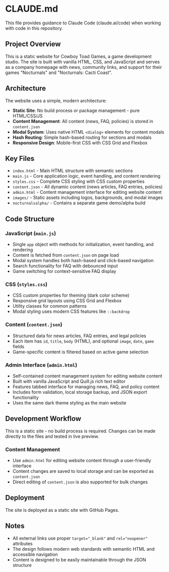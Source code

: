 # CLAUDE.md

This file provides guidance to Claude Code (claude.ai/code) when working with code in this repository.

## Project Overview

This is a static website for Cowboy Toad Games, a game development studio. The site is built with vanilla HTML, CSS, and JavaScript and serves as a company homepage with news, community links, and support for their games "Nocturnals" and "Nocturnals: Cacti Coast".

## Architecture

The website uses a simple, modern architecture:

- **Static Site**: No build process or package management - pure HTML/CSS/JS
- **Content Management**: All content (news, FAQ, policies) is stored in `content.json`
- **Modal System**: Uses native HTML `<dialog>` elements for content modals
- **Hash Routing**: Simple hash-based routing for sections and modals
- **Responsive Design**: Mobile-first CSS with CSS Grid and Flexbox

## Key Files

- `index.html` - Main HTML structure with semantic sections
- `main.js` - Core application logic, event handling, and content rendering
- `styles.css` - Complete CSS styling with CSS custom properties
- `content.json` - All dynamic content (news articles, FAQ entries, policies)
- `admin.html` - Content management interface for editing website content
- `images/` - Static assets including logos, backgrounds, and modal images
- `nocturnalsalpha/` - Contains a separate game demo/alpha build

## Code Structure

### JavaScript (`main.js`)
- Single `app` object with methods for initialization, event handling, and rendering
- Content is fetched from `content.json` on page load
- Modal system handles both hash-based and click-based navigation
- Search functionality for FAQ with debounced input
- Game switching for context-sensitive FAQ display

### CSS (`styles.css`)
- CSS custom properties for theming (dark color scheme)
- Responsive grid layouts using CSS Grid and Flexbox
- Utility classes for common patterns
- Modal styling uses modern CSS features like `::backdrop`

### Content (`content.json`)
- Structured data for news articles, FAQ entries, and legal policies
- Each item has `id`, `title`, `body` (HTML), and optional `image`, `date`, `game` fields
- Game-specific content is filtered based on active game selection

### Admin Interface (`admin.html`)
- Self-contained content management system for editing website content
- Built with vanilla JavaScript and Quill.js rich text editor
- Features tabbed interface for managing news, FAQ, and policy content
- Includes form validation, local storage backup, and JSON export functionality
- Uses the same dark theme styling as the main website

## Development Workflow

This is a static site - no build process is required. Changes can be made directly to the files and tested in live preview.

### Content Management
- Use `admin.html` for editing website content through a user-friendly interface
- Content changes are saved to local storage and can be exported as `content.json`
- Direct editing of `content.json` is also supported for bulk changes

## Deployment

The site is deployed as a static site with GitHub Pages.

## Notes

- All external links use proper `target="_blank"` and `rel="noopener"` attributes
- The design follows modern web standards with semantic HTML and accessible navigation
- Content is designed to be easily maintainable through the JSON structure